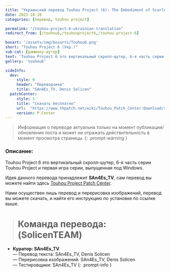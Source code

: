 ```yaml
---
title: "Украинский перевод Touhou Project (6): The Embodiment of Scarlet Devil"
date: 2022-10-10
categories: [перевод, touhou project] 

permalink: "/touhou-project-6-ukrainian-translation"
redirect_from: [/touhou6,/touhouproject6,/touhou-project-6]

boxart: '/assets/img/boxarts/Touhou6.png'
short: "Touhou Project 6 (Укр.)"
sub-cat: [даммаку-шутер]
text: 'Touhou Project 6 это вертикальный скролл-шутер, 6-я часть серии Touhou Project и первая игра серии, выпущенная под Windows.'
gallery: 'touhou6'

sideInfo:
  dev:
     style: 0
     header: "Переводчики"
     title: "SAn4Es_TV, Denis Solicen"
  patchCenter:
     style: 1
     title: "Скачать бесплатно"
     url:  "https://www.thpatch.net/wiki/Touhou_Patch_Center:Download/ru"
     version: P.Center
---
```

> Информация о переводе актуальна только на момент публикации/обновления поста и может не отражать действительность в момент просмотра страницы.
{: .prompt-warning }

### Описание:
Touhou Project 6 это вертикальный скролл-шутер, 6-я часть серии Touhou Project и первая игра серии, выпущенная под Windows.

Идея данного перевода принадлежит **SAn4Es_TV**, сам перевод вы можете найти здесь [Touhou Project Patch Center](https://www.thpatch.net/wiki/Touhou_Patch_Center:Download/ru).

Нами осуществен лишь перевод и перерисовка изображений, перевод вы можете скачать, и найти его инструкцию по установке по ссылке выше.

> # **Команда перевода: (SolicenTEAM)**
* **Куратор: SAn4Es_TV** 
<br> — Перевод текста: SAn4Es_TV, Denis Solicen
<br> — Перерисовка изображений: SAn4Es_TV, Denis Solicen
<br> — Тестировщики: SAn4Es_TV
{: .prompt-info }